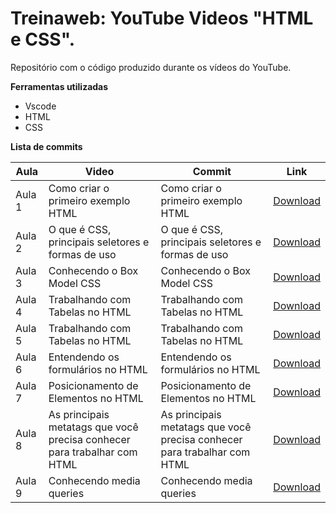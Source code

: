# Treinaweb: YouTube Videos "HTML e CSS".

Repositório com o código produzido durante os vídeos do YouTube.

**Ferramentas utilizadas**

- Vscode
- HTML
- CSS

**Lista de commits**

Aula | Video | Commit | Link
------ | ------ | ------ | ------
Aula 1 | Como criar o primeiro exemplo HTML | Como criar o primeiro exemplo HTML | [Download](https://github.com/treinaweb/playlist-html-e-css-youtube/archive/e75261329d2b8c4a649cf2b6e68df9c2b15db30a.zip)
Aula 2 | O que é CSS, principais seletores e formas de uso |  O que é CSS, principais seletores e formas de uso | [Download](https://github.com/treinaweb/playlist-html-e-css-youtube/archive/67e9ca1a2c4088c4c2f81f20a91fea96d042df06.zip)
Aula 3 | Conhecendo o Box Model CSS |  Conhecendo o Box Model CSS | [Download](https://github.com/treinaweb/playlist-html-e-css-youtube/archive/86efdee7c0b001eb1c5f7cdbacb791142fb1b2b7.zip)
Aula 4 | Trabalhando com Tabelas no HTML | Trabalhando com Tabelas no HTML | [Download](https://github.com/treinaweb/playlist-html-e-css-youtube/archive/58926de7ddebe54c3e512c3172a4127a0fd272b9.zip)
Aula 5 | Trabalhando com Tabelas no HTML | Trabalhando com Tabelas no HTML | [Download](https://github.com/treinaweb/playlist-html-e-css-youtube/archive/146e5496608ce76ba7b8b303f0122441af8e0ccd.zip)
Aula 6 | Entendendo os formulários no HTML | Entendendo os formulários no HTML | [Download](https://github.com/treinaweb/playlist-html-e-css-youtube/archive/218cc99ccaf3d06469da8a84613f66185a6063ca.zip)
Aula 7 | Posicionamento de Elementos no HTML | Posicionamento de Elementos no HTML | [Download](https://github.com/treinaweb/playlist-html-e-css-youtube/archive/1c81d660676bd5ef029ced187788bb49d554776a.zip)
Aula 8 | As principais metatags que você precisa conhecer para trabalhar com HTML | As principais metatags que você precisa conhecer para trabalhar com HTML | [Download](https://github.com/treinaweb/playlist-html-e-css-youtube/archive/fa8da936e04c4fd30fa772d63f3a8f33e135c60d.zip)
Aula 9 | Conhecendo media queries | Conhecendo media queries | [Download](https://github.com/treinaweb/playlist-html-e-css-youtube/archive/70401959111f058dc84143d8f5a3424843529b0f.zip)
